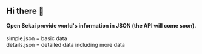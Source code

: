 ## Hi there 👋


**Open Sekai provide world's information in JSON (the API will come soon).**\
\
simple.json = basic data\
details.json = detailed data including more data
